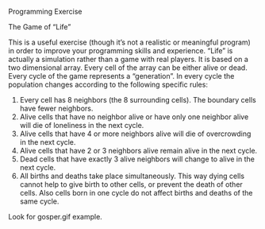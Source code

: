 Programming Exercise

The Game of “Life”

This is a useful exercise (though it’s not a realistic or meaningful program) in order to improve your programming skills and experience.
“Life” is actually a simulation rather than a game with real players. It is based on a two dimensional array. Every cell of the array can be either alive or dead. Every cycle of the game represents a “generation”. In every cycle the population changes according to the following specific rules:

1.	Every cell has 8 neighbors (the 8 surrounding cells). The boundary cells have fewer neighbors.
2.	Alive cells that have no neighbor alive or have only one neighbor alive will die of loneliness in the next cycle.
3.	Alive cells that have 4 or more neighbors alive will die of overcrowding in the next cycle.
4.	Alive cells that have 2 or 3 neighbors alive remain alive in the next cycle.
5.	Dead cells that have exactly 3 alive neighbors will change to alive in the next cycle.
6.	All births and deaths take place simultaneously. This way dying cells cannot help to give birth to other cells, or prevent the death of other cells. Also cells born in one cycle do not affect births and deaths of the same cycle.

Look for gosper.gif example.
